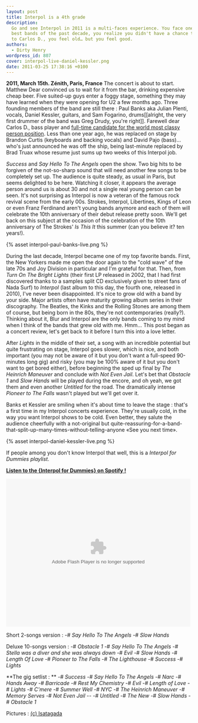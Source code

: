```yaml
---
layout: post
title: Interpol is a 4th grade
description:
  Go and see Interpol in 2011 is a multi-faces experience. You face one of the
  best bands of the past decade, you realize you didn't have a chance to say bye
  to Carlos D., you feel old… but you feel good.
authors:
  - Dirty Henry
wordpress_id: 807
cover: interpol-live-daniel-kessler.png
date: 2011-03-25 17:38:16 +0100
---
```


**2011, March 15th. Zénith, Paris, France** The concert is about to start.
Matthew Dear convinced us to wait for it from the bar, drinking expensive cheap
beer. Five suited-up guys enter a foggy stage, something they may have learned
when they were opening for U2 a few months ago. Three founding members of the
band are still there : Paul Banks aka Julian Plenti, vocals, Daniel Kessler,
guitars, and Sam Fogarino, drums[[alright, the very first drummer of the band
was Greg Drudy, you're right]]. Farewell dear Carlos D., bass player and
[full-time candidate for the world most classy person position](http://www.google.fr/images?q=carlos+d+interpol).
Less than one year ago, he was replaced on stage by Brandon Curtis (keyboards
and backing vocals) and David Pajo (bass)… who's just announced he was off the
ship, being last-minute replaced by Brad Truax whose resume just sums up two
weeks of this Interpol job.

_Success_ and _Say Hello To The Angels_ open the show. Two big hits to be
forgiven of the not-so-sharp sound that will need another few songs to be
completely set up. The audience is quite steady, as usual in Paris, but seems
delighted to be here. Watching it closer, it appears the average person around
us is about 30 and not a single real young person can be seen. It's not
surprising as Interpol is now a veteran of the famous rock revival scene from
the early 00s. Strokes, Interpol, Libertines, Kings of Leon or even Franz
Ferdinand aren't young bands anymore and each of them will celebrate the 10th
anniversary of their debut release pretty soon. We'll get back on this subject
at the occasion of the celebration of the 10th anniversary of The Strokes' _Is
This It_ this summer (can you believe it? ten years!).

{% asset interpol-paul-banks-live.png %}

During the last decade, Interpol became one of my top favorite bands. First, the
New Yorkers made me open the door again to the "cold wave" of the late 70s and
Joy Division in particular and I'm grateful for that. Then, from _Turn On The
Bright Lights_ (their first LP released in 2002, that I had first discovered
thanks to a samples split CD exclusively given to street fans of Nada Surf) to
_Interpol_ (last album to this day, the fourth one, released in 2010), I've
never been disappointed. It's nice to grow old with a band by your side. Major
artists often have maturity growing album series in their discography. The
Beatles, the Kinks and the Rolling Stones are among them of course, but being
born in the 80s, they're not contemporaries (really?). Thinking about it, Blur
and Interpol are the only bands coming to my mind when I think of the bands that
grew old with me. Hmm… This post began as a concert review, let's get back to it
before I turn this into a love letter.

After _Lights_ in the middle of their set, a song with an incredible potential
but quite frustrating on stage, Interpol goes slower, which is nice, and both
important (you may not be aware of it but you don't want a full-speed 90-minutes
long gig) and risky (you may be 100% aware of it but you don't want to get bored
either), before beginning the sped up final by _The Heinrich Maneuver_ and
conclude with _Not Even Jail_. Let's bet that _Obstacle 1_ and _Slow Hands_ will
be played during the encore, and oh yeah, we got them and even another
_Untitled_ for the road. The dramatically intense _Pioneer to The Falls_ wasn't
played but we'll get over it.

Banks et Kessler are smiling when it's about time to leave the stage : that's a
first time in my Interpol concerts experience. They're usually cold, in the way
you want Interpol shows to be cold. Even better, they salute the audience
cheerfully with a not-original but
quite-reassuring-for-a-band-that-split-up-many-times-without-telling-anyone «See
you next time».

{% asset interpol-daniel-kessler-live.png %}

If people among you don't know Interpol that well, this is a _Interpol for
Dummies playlist_.

[**Listen to the {Interpol for Dummies} on Spotify !**](http://open.spotify.com/user/dirtyhenry/playlist/7trDXQ940DYxcQDRIcjZwO)

<object width="500" height="400">
<param name="movie" value="http://listen.grooveshark.com/widget.swf" />
<param name="wmode" value="window" />
<param name="allowScriptAccess" value="always" />
<param name="flashvars" value="hostname=cowbell.grooveshark.com&widgetID=25023333&style=metal&bbg=ffffff&bfg=333333&bt=cccccc&bth=ffffff&pbg=cccccc&pbgh=333333&pfg=ffffff&pfgh=cccccc&si=cccccc&lbg=cccccc&lbgh=333333&lfg=ffffff&lfgh=cccccc&sb=cccccc&sbh=333333&p=0" />
<embed src="http://listen.grooveshark.com/widget.swf" type="application/x-shockwave-flash" width="500" height="400" flashvars="hostname=cowbell.grooveshark.com&widgetID=25023333&style=metal&bbg=ffffff&bfg=333333&bt=cccccc&bth=ffffff&pbg=cccccc&pbgh=333333&pfg=ffffff&pfgh=cccccc&si=cccccc&lbg=cccccc&lbgh=333333&lfg=ffffff&lfgh=cccccc&sb=cccccc&sbh=333333&p=0" allowScriptAccess="always" wmode="window" /></object>

Short 2-songs version : -# _Say Hello To The Angels_ -# _Slow Hands_

Deluxe 10-songs version : -# _Obstacle 1_ -# _Say Hello To The Angels_ -#
_Stella was a diver and she was always down_ -# _Evil_ -# _Slow Hands_ -#
_Length Of Love_ -# _Pioneer to The Falls_ -# _The Lighthouse_ -# _Success_ -#
_Lights_

**The gig setlist : ** -# _Success_ -# _Say Hello To The Angels_ -# _Narc_ -#
_Hands Away_ -# _Barricade_ -# _Rest My Chemistry_ -# _Evil_ -# _Length of Love_
-# _Lights_ -# _C'mere_ -# _Summer Well_ -# _NYC_ -# _The Heinrich Maneuver_ -#
_Memory Serves_ -# _Not Even Jail_ -- -# _Untitled_ -# _The New_ -# _Slow Hands_
-# _Obstacle 1_

Pictures : [(c) Isatagada](http://isatagada.blog.com)

